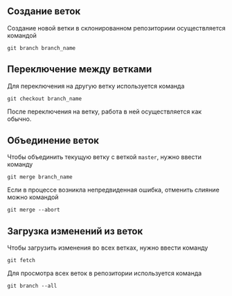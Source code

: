 
## Создание веток
Создание новой ветки в склонированном репозиториии осуществляется командой
```shell
git branch branch_name
```

## Переключение между ветками
Для переключения на другую ветку используется команда
```shell
git checkout branch_name
```
После переключения на ветку, работа в ней осуществляется как обычно.

## Объединение веток
Чтобы объединить текущую ветку с веткой `master`, нужно ввести команду
```shell
git merge branch_name
```
Если в процессе возникла непредвиденная ошибка, отменить слияние можно командой
```shell
git merge --abort
```

## Загрузка изменений из веток
Чтобы загрузить изменения во всех ветках, нужно ввести команду
```shell
git fetch
```
Для просмотра всех веток в репозитории используется команда
```shell
git branch --all
```
